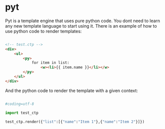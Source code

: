 # pyt

Pyt is a template engine that uses pure python code. You dont need to learn any new template language to start using it.
There is an example of how to use python code to render templates:


````html

<!-- test.ctp -->
<div>
	<ul>
		<py>
			for item in list:
				<w><li>{{ item.name }}</li></w>
		</py>
	</ul>
</div>
````

And the python code to render the template with a given context:

````python

#coding=utf-8

import test_ctp

test_ctp.render({"list":[{"name":"Item 1"},{"name":"Item 2"}]})

````